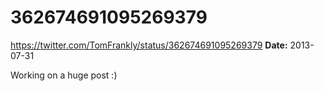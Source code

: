 # 362674691095269379
https://twitter.com/TomFrankly/status/362674691095269379
**Date:** 2013-07-31

Working on a huge post :)

